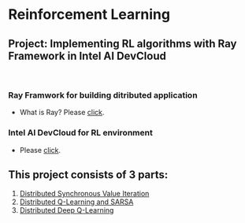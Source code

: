 
# Reinforcement Learning
## Project: Implementing RL algorithms with Ray Framework in Intel AI DevCloud
&nbsp;

### Ray Framwork for building ditributed application
- What is Ray? Please [click](https://docs.ray.io/en/latest/).

### Intel AI DevCloud for RL environment
- Please [click](https://software.intel.com/content/www/us/en/develop/tools/devcloud.html?registration_source=salesforce&activityID=OPTY-0018249).
&nbsp;


## This project consists of 3 parts:
1. [Distributed Synchronous Value Iteration](https://github.com/csdankim/Intelli_Agent_Decision_Making/blob/master/1.%20Distributed%20Synchronous%20Value%20Iteration/hw2_v6.ipynb)
2. [Distributed Q-Learning and SARSA](https://github.com/csdankim/Intelli_Agent_Decision_Making/blob/master/2.%20Distributed%20Q-Learning%20and%20SARSA/hw3_v4.ipynb)
3. [Distributed Deep Q-Learning](https://github.com/csdankim/Intelli_Agent_Decision_Making/blob/master/3.%20Distributed%20Deep%20Q-Learning/hw4_v5.ipynb)